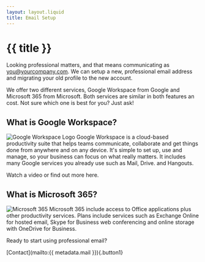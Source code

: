 ```yaml
---
layout: layout.liquid
title: Email Setup
---
```


# {{ title }}

Looking professional matters, and that means communicating as you@yourcompany.com. We can setup a new, professional email address and migrating your old profile to the new account.

We offer two different services, Google Workspace from Google and Microsoft 365 from Microsoft. Both services are similar in both features an cost. Not sure which one is best for you? Just ask!

## What is Google Workspace?

![Google Workspace Logo](logo-large.png)
Google Workspace is a cloud-based productivity suite that helps teams communicate, collaborate and get things done from anywhere and on any device. It's simple to set up, use and manage, so your business can focus on what really matters. It includes many Google services you already use such as Mail, Drive. and Hangouts.

Watch a video or find out more here.

## What is Microsoft 365?

![Microsoft 365](Office_365_2013_Square.png)
Microsoft 365 include access to Office applications plus other productivity services. Plans include services such as Exchange Online for hosted email, Skype for Business web conferencing and online storage with OneDrive for Business.

Ready to start using professional email?

[Contact](mailto:{{ metadata.mail }}){.button1}
